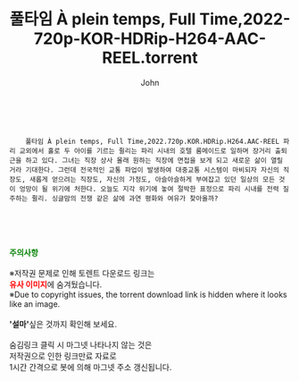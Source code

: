 ﻿---
layout: post
title:  "    풀타임 À plein temps, Full Time,2022-720p-KOR-HDRip-H264-AAC-REEL.torrent"
author: John
categories: [ 영화 ]
tags: [  ]
image:  
description: "    풀타임 À plein temps, Full Time,2022-720p-KOR-HDRip-H264-AAC-REEL torrent 정보 공유"
toc: true
toc_sticky: true
---

<br>

        풀타임 À plein temps, Full Time,2022.720p.KOR.HDRip.H264.AAC-REEL 파리 교외에서 홀로 두 아이를 기르는 쥘리는 파리 시내의 호텔 룸메이드로 일하며 장거리 출퇴근을 하고 있다. 그녀는 직장 상사 몰래 원하는 직장에 면접을 보게 되고 새로운 삶이 열릴 거라 기대한다. 그런데 전국적인 교통 파업이 발생하여 대중교통 시스템이 마비되자 자신의 직장도, 새롭게 얻으려는 직장도, 자신의 가정도, 아슬아슬하게 부여잡고 있던 일상의 모든 것이 엉망이 될 위기에 처한다. 오늘도 지각 위기에 놓여 절박한 표정으로 파리 시내를 전력 질주하는 쥘리. 싱글맘의 전쟁 같은 삶에 과연 평화와 여유가 찾아올까? 
    
<br><br><br>
<p data-ke-size="size16"><b><span style="color: green;">주의사항</span></b><br /><br />※저작권 문제로 인해 토렌트 다운로드 링크는<br /><b><span style="color: red;">유사 이미지</span></b>에 숨겨뒀습니다.<br />※Due to copyright issues, the torrent download link is hidden where it looks like an image.<br /><br /><b>'설마'</b>싶은 것까지 확인해 보세요.<br /><br />숨김링크 클릭 시 마그넷 나타나지 않는 것은<br />저작권으로 인한 링크만료 자료로<br />1시간 간격으로 봇에 의해 마그넷 주소 갱신됩니다.</p>
